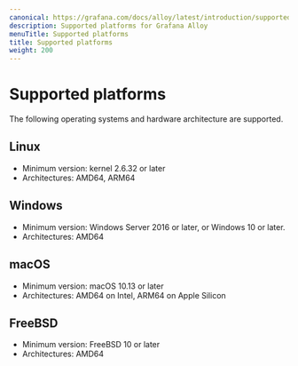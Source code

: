 ```yaml
---
canonical: https://grafana.com/docs/alloy/latest/introduction/supported-platforms/
description: Supported platforms for Grafana Alloy
menuTitle: Supported platforms
title: Supported platforms
weight: 200
---
```


# Supported platforms

The following operating systems and hardware architecture are supported.

## Linux

* Minimum version: kernel 2.6.32 or later
* Architectures: AMD64, ARM64

## Windows

* Minimum version: Windows Server 2016 or later, or Windows 10 or later.
* Architectures: AMD64

## macOS

* Minimum version: macOS 10.13 or later
* Architectures: AMD64 on Intel, ARM64 on Apple Silicon

## FreeBSD

* Minimum version: FreeBSD 10 or later
* Architectures: AMD64
